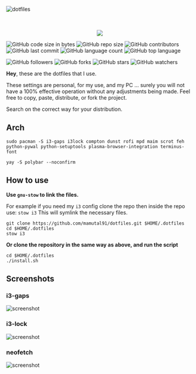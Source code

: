 ![dotfiles](https://dotfiles.github.io/images/dotfiles-logo.png)
<p align="center">
  <br><br>
  <img src="https://i.imgur.com/pVGr7tX.png">
</p>

![GitHub code size in bytes](https://img.shields.io/github/languages/code-size/mamutal91/dotfiles)
![GitHub repo size](https://img.shields.io/github/repo-size/mamutal91/dotfiles)
![GitHub contributors](https://img.shields.io/github/contributors/mamutal91/dotfiles)
![GitHub last commit](https://img.shields.io/github/last-commit/mamutal91/dotfiles)
![GitHub language count](https://img.shields.io/github/languages/count/mamutal91/dotfiles)
![GitHub top language](https://img.shields.io/github/languages/top/mamutal91/dotfiles)

![GitHub followers](https://img.shields.io/github/followers/mamutal91?style=social)
![GitHub forks](https://img.shields.io/github/forks/mamutal91/dotfiles?style=social)
![GitHub stars](https://img.shields.io/github/stars/mamutal91/dotfiles?style=social)
![GitHub watchers](https://img.shields.io/github/watchers/mamutal91/dotfiles?style=social)


**Hey**, these are the dotfiles that I use.

These settings are personal, for my use, and my PC ... surely you will not have a 100% effective operation without any adjustments being made. Feel free to copy, paste, distribute, or fork the project.

Search on the correct way for your distribution.

## Arch
```
sudo pacman -S i3-gaps i3lock compton dunst rofi mpd maim scrot feh python-pywal python-setuptools plasma-browser-integration terminus-font
```

```
yay -S polybar --noconfirm
```

## How to use

**Use `gnu-stow` to link the files.**

For example if you need my `i3` config clone the repo then inside the repo use:
`stow i3`
This will symlink the necessary files.

```
git clone https://github.com/mamutal91/dotfiles.git $HOME/.dotfiles
cd $HOME/.dotfiles
stow i3
```

**Or clone the repository in the same way as above, and run the script**
```
cd $HOME/.dotfiles
./install.sh
```

## Screenshots

### i3-gaps
![screenshot](https://raw.githubusercontent.com/mamutal91/dotfiles/master/files/.config/files/screenshots/i3-gaps.jpg)
### i3-lock
![screenshot](https://raw.githubusercontent.com/mamutal91/dotfiles/master/files/.config/files/screenshots/i3-lock.jpg)
### neofetch
![screenshot](https://raw.githubusercontent.com/mamutal91/dotfiles/master/files/.config/files/screenshots/neofetch.jpg)
